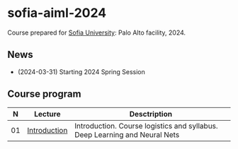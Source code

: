 # sofia-aiml-2024
Course prepared for [Sofia University](https://www.sofia.edu): Palo Alto facility, 2024.

## News
* (2024-03-31) Starting 2024 Spring Session

## Course program
| N  | Lecture       | Desctription                                 | 
| -- | ------------- | -------------                                | 
| 01 | [Introduction](/lectures/lecture_ai_01_2024.pdf)    | Introduction. Course logistics and syllabus. Deep Learning and Neural Nets |
